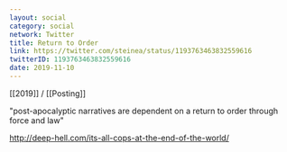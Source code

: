 ```yaml
---
layout: social
category: social
network: Twitter
title: Return to Order
link: https://twitter.com/steinea/status/1193763463832559616
twitterID: 1193763463832559616
date: 2019-11-10
---
```


[[2019]] / [[Posting]]

"post-apocalyptic narratives are dependent on a return to order through force and law"

<http://deep-hell.com/its-all-cops-at-the-end-of-the-world/>
